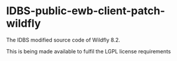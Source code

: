 # IDBS-public-ewb-client-patch-wildfly

The IDBS modified source code of Wildfly 8.2.

This is being made available to fulfil the LGPL license requirements
